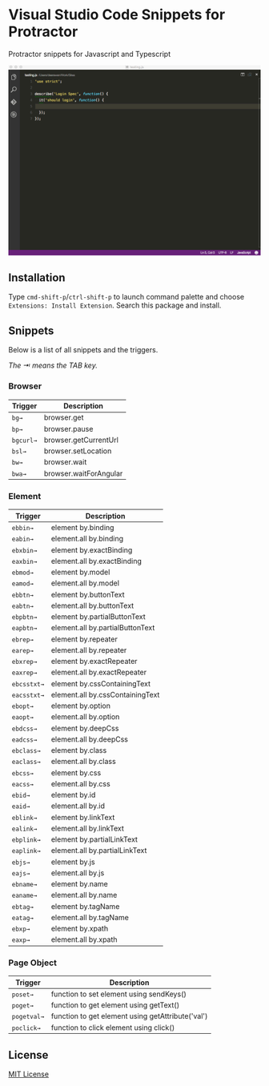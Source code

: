 # Visual Studio Code Snippets for Protractor
Protractor snippets for Javascript and Typescript

![vscode protractor](https://github.com/deerawan/vscode-protractor-snippets/blob/master/images/protractor.gif)

## Installation
Type `cmd-shift-p`/`ctrl-shift-p` to launch command palette and choose `Extensions: Install Extension`. Search this package and install.

## Snippets
Below is a list of all snippets and the triggers.

*The ⇥ means the TAB key.*

### Browser
| Trigger     | Description |
| -------     | ----------- |
| `bg→`       | browser.get |
| `bp→`       | browser.pause |
| `bgcurl→`   | browser.getCurrentUrl |
| `bsl→`      | browser.setLocation |
| `bw→`       | browser.wait |
| `bwa→`      | browser.waitForAngular |

### Element
| Trigger     | Description |
| -------     | ----------- |
| `ebbin→`    | element by.binding |
| `eabin→`    | element.all by.binding |
| `ebxbin→`   | element by.exactBinding |
| `eaxbin→`   | element.all by.exactBinding |
| `ebmod→`    | element by.model |
| `eamod→`    | element.all by.model |
| `ebbtn→`    | element by.buttonText |
| `eabtn→`    | element.all by.buttonText |
| `ebpbtn→`   | element by.partialButtonText |
| `eapbtn→`   | element.all by.partialButtonText |
| `ebrep→`    | element by.repeater |
| `earep→`    | element.all by.repeater |
| `ebxrep→`   | element by.exactRepeater |
| `eaxrep→`   | element.all by.exactRepeater |
| `ebcsstxt→` | element by.cssContainingText |
| `eacsstxt→` | element.all by.cssContainingText |
| `ebopt→`    | element by.option |
| `eaopt→`    | element.all by.option |
| `ebdcss→`   | element by.deepCss |
| `eadcss→`   | element.all by.deepCss |
| `ebclass→`  | element by.class |
| `eaclass→`  | element.all by.class |
| `ebcss→`    | element by.css |
| `eacss→`    | element.all by.css |
| `ebid→`     | element by.id |
| `eaid→`     | element.all by.id |
| `eblink→`   | element by.linkText |
| `ealink→`   | element.all by.linkText |
| `ebplink→`  | element by.partialLinkText |
| `eaplink→`  | element.all by.partialLinkText |
| `ebjs→`     | element by.js |
| `eajs→`     | element.all by.js |
| `ebname→`   | element by.name |
| `eaname→`   | element.all by.name |
| `ebtag→`    | element by.tagName |
| `eatag→`    | element.all by.tagName |
| `ebxp→`     | element by.xpath |
| `eaxp→`     | element.all by.xpath |

### Page Object
| Trigger     | Description |
| -------     | ----------- |
| `poset→`    | function to set element using sendKeys() |
| `poget→`    | function to get element using getText() |
| `pogetval→` | function to get element using getAttribute('val') |
| `poclick→`  | function to click element using click() |

## License
[MIT License](http://opensource.org/licenses/MIT)